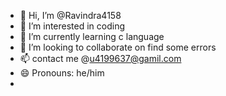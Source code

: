 - 👋 Hi, I’m @Ravindra4158
- 👀 I’m interested in coding 
- 🌱 I’m currently learning c language 
- 💞️ I’m looking to collaborate on find some errors 
- 📫 contact me @u4199637@gamil.com
- 😄 Pronouns: he/him
- 

<!---
Ravindra4158/Ravindra4158 is a ✨ special ✨ repository because its `README.md` (this file) appears on your GitHub profile.
You can click the Preview link to take a look at your changes.
--->
